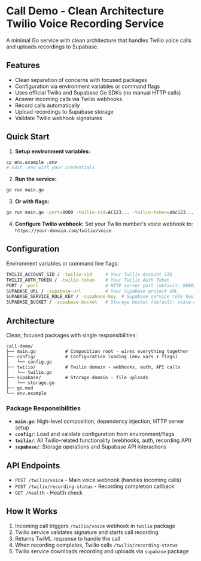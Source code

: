 # Call Demo - Clean Architecture Twilio Voice Recording Service

A minimal Go service with clean architecture that handles Twilio voice calls and uploads recordings to Supabase.

## Features

- Clean separation of concerns with focused packages
- Configuration via environment variables or command flags
- Uses official Twilio and Supabase Go SDKs (no manual HTTP calls)
- Answer incoming calls via Twilio webhooks
- Record calls automatically  
- Upload recordings to Supabase storage
- Validate Twilio webhook signatures

## Quick Start

1. **Setup environment variables:**
```bash
cp env.example .env
# Edit .env with your credentials
```

2. **Run the service:**
```bash
go run main.go
```

3. **Or with flags:**
```bash
go run main.go -port=8080 -twilio-sid=AC123... -twilio-token=abc123...
```

4. **Configure Twilio webhook:**
Set your Twilio number's voice webhook to: `https://your-domain.com/twilio/voice`

## Configuration

Environment variables or command line flags:

```bash
TWILIO_ACCOUNT_SID / -twilio-sid     # Your Twilio Account SID
TWILIO_AUTH_TOKEN / -twilio-token    # Your Twilio Auth Token
PORT / -port                         # HTTP server port (default: 8080)
SUPABASE_URL / -supabase-url         # Your Supabase project URL
SUPABASE_SERVICE_ROLE_KEY / -supabase-key  # Supabase service role key
SUPABASE_BUCKET / -supabase-bucket   # Storage bucket (default: voice-recording)
```

## Architecture

Clean, focused packages with single responsibilities:

```
call-demo/
├── main.go           # Composition root - wires everything together
├── config/           # Configuration loading (env vars + flags)
│   └── config.go
├── twilio/           # Twilio domain - webhooks, auth, API calls
│   └── twilio.go
├── supabase/         # Storage domain - file uploads
│   └── storage.go
├── go.mod
└── env.example
```

### Package Responsibilities

- **`main.go`**: High-level composition, dependency injection, HTTP server setup
- **`config/`**: Load and validate configuration from environment/flags
- **`twilio/`**: All Twilio-related functionality (webhooks, auth, recording API)
- **`supabase/`**: Storage operations and Supabase API interactions

## API Endpoints

- `POST /twilio/voice` - Main voice webhook (handles incoming calls)
- `POST /twilio/recording-status` - Recording completion callback
- `GET /health` - Health check

## How It Works

1. Incoming call triggers `/twilio/voice` webhook in `twilio` package
2. Twilio service validates signature and starts call recording
3. Returns TwiML response to handle the call
4. When recording completes, Twilio calls `/twilio/recording-status`
5. Twilio service downloads recording and uploads via `supabase` package